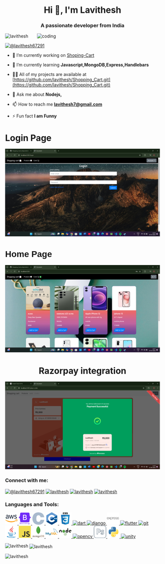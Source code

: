 <h1 align="center">Hi 👋, I'm Lavithesh</h1>
<h3 align="center">A passionate developer from India</h3>
<img align="right" alt="coding" width="400" src="https://github.com/user-attachments/assets/3d246b34-c665-4b76-a39e-e185686dbdb5">
<p align="left"> <img src="https://komarev.com/ghpvc/?username=lavithesh&label=Profile%20views&color=0e75b6&style=flat" alt="lavithesh" /> </p>

<p align="left"> <a href="https://twitter.com/@lavithesh67291" target="blank"><img src="https://img.shields.io/twitter/follow/@lavithesh67291?logo=twitter&style=for-the-badge" alt="@lavithesh67291" /></a> </p>

- 🔭 I’m currently working on [Shoping-Cart](https://github.com/lavithesh/Shopping_Cart.git)

- 🌱 I’m currently learning **Javascript,MongoDB,Express,Handlebars**

- 👨‍💻 All of my projects are available at [https://github.com/lavithesh/Shopping_Cart.git](https://github.com/lavithesh/Shopping_Cart.git)

- 💬 Ask me about **Nodejs,**

- 📫 How to reach me **lavithesh7@gmail.com**

- ⚡ Fun fact **I am Funny**


<h1 >Login Page</h1>


![img alt](https://github.com/lavithesh/Shopping_Cart/blob/main/Screenshot%20(232).png?raw=true)

<h1 style="font-family: Arial;" >Home Page</h1>

![img alt](https://github.com/lavithesh/Shopping_Cart/blob/main/Screenshot%20(226).png?raw=true)

<h1 align="center">Razorpay integration</h1>

![img alt](https://github.com/lavithesh/Shopping_Cart/blob/main/Screenshot%20(209).png?raw=true)
<h3 align="left">Connect with me:</h3>
<p align="left">
<a href="https://twitter.com/@lavithesh67291" target="blank"><img align="center" src="https://raw.githubusercontent.com/rahuldkjain/github-profile-readme-generator/master/src/images/icons/Social/twitter.svg" alt="@lavithesh67291" height="30" width="40" /></a>
<a href="https://linkedin.com/in/lavithesh" target="blank"><img align="center" src="https://raw.githubusercontent.com/rahuldkjain/github-profile-readme-generator/master/src/images/icons/Social/linked-in-alt.svg" alt="lavithesh" height="30" width="40" /></a>
<a href="https://stackoverflow.com/users/lavithesh" target="blank"><img align="center" src="https://raw.githubusercontent.com/rahuldkjain/github-profile-readme-generator/master/src/images/icons/Social/stack-overflow.svg" alt="lavithesh" height="30" width="40" /></a>
<a href="https://instagram.com/lavithesh" target="blank"><img align="center" src="https://raw.githubusercontent.com/rahuldkjain/github-profile-readme-generator/master/src/images/icons/Social/instagram.svg" alt="lavithesh" height="30" width="40" /></a>
</p>

<h3 align="left">Languages and Tools:</h3>
<p align="left"> <a href="https://aws.amazon.com" target="_blank" rel="noreferrer"> <img src="https://raw.githubusercontent.com/devicons/devicon/master/icons/amazonwebservices/amazonwebservices-original-wordmark.svg" alt="aws" width="40" height="40"/> </a> <a href="https://getbootstrap.com" target="_blank" rel="noreferrer"> <img src="https://raw.githubusercontent.com/devicons/devicon/master/icons/bootstrap/bootstrap-plain-wordmark.svg" alt="bootstrap" width="40" height="40"/> </a> <a href="https://www.cprogramming.com/" target="_blank" rel="noreferrer"> <img src="https://raw.githubusercontent.com/devicons/devicon/master/icons/c/c-original.svg" alt="c" width="40" height="40"/> </a> <a href="https://www.w3schools.com/cpp/" target="_blank" rel="noreferrer"> <img src="https://raw.githubusercontent.com/devicons/devicon/master/icons/cplusplus/cplusplus-original.svg" alt="cplusplus" width="40" height="40"/> </a> <a href="https://www.w3schools.com/css/" target="_blank" rel="noreferrer"> <img src="https://raw.githubusercontent.com/devicons/devicon/master/icons/css3/css3-original-wordmark.svg" alt="css3" width="40" height="40"/> </a> <a href="https://dart.dev" target="_blank" rel="noreferrer"> <img src="https://www.vectorlogo.zone/logos/dartlang/dartlang-icon.svg" alt="dart" width="40" height="40"/> </a> <a href="https://www.djangoproject.com/" target="_blank" rel="noreferrer"> <img src="https://cdn.worldvectorlogo.com/logos/django.svg" alt="django" width="40" height="40"/> </a> <a href="https://expressjs.com" target="_blank" rel="noreferrer"> <img src="https://raw.githubusercontent.com/devicons/devicon/master/icons/express/express-original-wordmark.svg" alt="express" width="40" height="40"/> </a> <a href="https://flutter.dev" target="_blank" rel="noreferrer"> <img src="https://www.vectorlogo.zone/logos/flutterio/flutterio-icon.svg" alt="flutter" width="40" height="40"/> </a> <a href="https://git-scm.com/" target="_blank" rel="noreferrer"> <img src="https://www.vectorlogo.zone/logos/git-scm/git-scm-icon.svg" alt="git" width="40" height="40"/> </a> <a href="https://www.java.com" target="_blank" rel="noreferrer"> <img src="https://raw.githubusercontent.com/devicons/devicon/master/icons/java/java-original.svg" alt="java" width="40" height="40"/> </a> <a href="https://developer.mozilla.org/en-US/docs/Web/JavaScript" target="_blank" rel="noreferrer"> <img src="https://raw.githubusercontent.com/devicons/devicon/master/icons/javascript/javascript-original.svg" alt="javascript" width="40" height="40"/> </a> <a href="https://www.mongodb.com/" target="_blank" rel="noreferrer"> <img src="https://raw.githubusercontent.com/devicons/devicon/master/icons/mongodb/mongodb-original-wordmark.svg" alt="mongodb" width="40" height="40"/> </a> <a href="https://www.mysql.com/" target="_blank" rel="noreferrer"> <img src="https://raw.githubusercontent.com/devicons/devicon/master/icons/mysql/mysql-original-wordmark.svg" alt="mysql" width="40" height="40"/> </a> <a href="https://nodejs.org" target="_blank" rel="noreferrer"> <img src="https://raw.githubusercontent.com/devicons/devicon/master/icons/nodejs/nodejs-original-wordmark.svg" alt="nodejs" width="40" height="40"/> </a> <a href="https://opencv.org/" target="_blank" rel="noreferrer"> <img src="https://www.vectorlogo.zone/logos/opencv/opencv-icon.svg" alt="opencv" width="40" height="40"/> </a> <a href="https://www.photoshop.com/en" target="_blank" rel="noreferrer"> <img src="https://raw.githubusercontent.com/devicons/devicon/master/icons/photoshop/photoshop-line.svg" alt="photoshop" width="40" height="40"/> </a> <a href="https://www.python.org" target="_blank" rel="noreferrer"> <img src="https://raw.githubusercontent.com/devicons/devicon/master/icons/python/python-original.svg" alt="python" width="40" height="40"/> </a> <a href="https://unity.com/" target="_blank" rel="noreferrer"> <img src="https://www.vectorlogo.zone/logos/unity3d/unity3d-icon.svg" alt="unity" width="40" height="40"/> </a> </p>

<p><img align="left" src="https://github-readme-stats.vercel.app/api/top-langs?username=lavithesh&show_icons=true&locale=en&layout=compact" alt="lavithesh" /></p>

<p>&nbsp;<img align="center" src="https://github-readme-stats.vercel.app/api?username=lavithesh&show_icons=true&locale=en" alt="lavithesh" /></p>

<p><img align="center" src="https://github-readme-streak-stats.herokuapp.com/?user=lavithesh&" alt="lavithesh" /></p>
